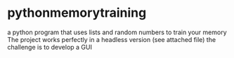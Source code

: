# pythonmemorytraining
a python program that uses lists and random numbers to train your memory
The project works perfectly in a headless version (see attached file) the challenge is to develop a GUI
